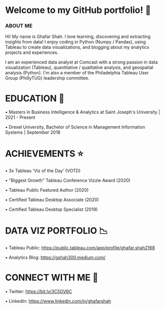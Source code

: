  # Welcome to my GitHub portfolio! :wave:

### ABOUT ME

Hi! My name is Ghafar Shah. I love learning, discovering and extracting insights from data! I enjoy coding in Python (Numpy / Pandas), using Tableau to create data visualizations, and blogging about my analytics projects and experiences.

I am an experienced data analyst at Comcast with a strong passion in data visualization (Tableau), quantitative / qualitative analysis, and geospatial analysis (Python). I'm also a member of the Philadelphia Tableau User Group (PhillyTUG) leadership committee.

# EDUCATION 🏫

• Masters in Business Intelligence & Analytics at Saint Joseph's University | 2021 - Present

• Drexel University, Bachelor of Science in Management Information Systems | September 2018

# ACHIEVEMENTS ⭐

• 3x Tableau 'Viz of the Day' (VOTD)

• "Biggest Growth" Tableau Conference Vizzie Award (2020)

• Tableau Public Featured Author (2020)

• Certified Tableau Desktop Associate (2020)

• Certified Tableau Desktop Specialist (2019)

# DATA VIZ PORTFOLIO 📉

• Tableau Public: https://public.tableau.com/app/profile/ghafar.shah2168

• Analytics Blog: https://gshah300.medium.com/

# CONNECT WITH ME 🤝

• Twitter: https://bit.ly/3C5GV6C

• LinkedIn: https://www.linkedin.com/in/ghafarshah





